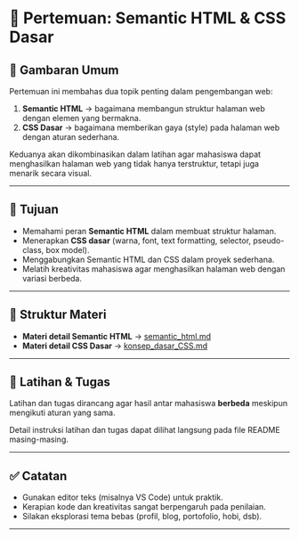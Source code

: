 # 📘 Pertemuan: Semantic HTML & CSS Dasar

## 👋 Gambaran Umum
Pertemuan ini membahas dua topik penting dalam pengembangan web:
1. **Semantic HTML** → bagaimana membangun struktur halaman web dengan elemen yang bermakna.
2. **CSS Dasar** → bagaimana memberikan gaya (style) pada halaman web dengan aturan sederhana.

Keduanya akan dikombinasikan dalam latihan agar mahasiswa dapat menghasilkan halaman web yang tidak hanya terstruktur, tetapi juga menarik secara visual.

---

## 🎯 Tujuan
- Memahami peran **Semantic HTML** dalam membuat struktur halaman.
- Menerapkan **CSS dasar** (warna, font, text formatting, selector, pseudo-class, box model).
- Menggabungkan Semantic HTML dan CSS dalam proyek sederhana.
- Melatih kreativitas mahasiswa agar menghasilkan halaman web dengan variasi berbeda.

---

## 📂 Struktur Materi
- **Materi detail Semantic HTML** → [semantic_html.md](semantic_html.md)  
- **Materi detail CSS Dasar** → [konsep_dasar_CSS.md](konsep_dasar_CSS.md)  

---

## 🧩 Latihan & Tugas
Latihan dan tugas dirancang agar hasil antar mahasiswa **berbeda** meskipun mengikuti aturan yang sama.  

Detail instruksi latihan dan tugas dapat dilihat langsung pada file README masing-masing.  

---

## ✅ Catatan
- Gunakan editor teks (misalnya VS Code) untuk praktik.  
- Kerapian kode dan kreativitas sangat berpengaruh pada penilaian.  
- Silakan eksplorasi tema bebas (profil, blog, portofolio, hobi, dsb).  

---

